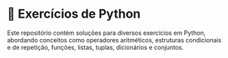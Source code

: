 # 🐍 Exercícios de Python  

Este repositório contém soluções para diversos exercícios em Python, abordando conceitos como operadores aritméticos, estruturas condicionais e de repetição, funções, listas, tuplas, dicionários e conjuntos.

